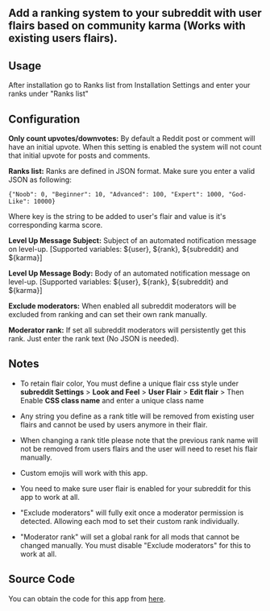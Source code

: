 


## Add a ranking system to your subreddit with user flairs based on community karma (Works with existing users flairs).

## Usage

After installation go to Ranks list from Installation Settings and enter your ranks under "Ranks list"

## Configuration

**Only count upvotes/downvotes:**
By default a Reddit post or comment will have an initial upvote.
When this setting is enabled the system will not count that initial upvote for posts and comments.

**Ranks list:**
Ranks are defined in JSON format. Make sure you enter a valid JSON as following:

    {"Noob": 0, "Beginner": 10, "Advanced": 100, "Expert": 1000, "God-Like": 10000}

Where key is the string to be added to user's flair and value is it's corresponding karma score.

**Level Up Message Subject:**
Subject of an automated notification message on level-up. [Supported variables: ${user}, ${rank}, ${subreddit} and ${karma}]

**Level Up Message Body:**
Body of an automated notification message on level-up. [Supported variables: ${user}, ${rank}, ${subreddit} and ${karma}]

**Exclude moderators:**
When enabled all subreddit moderators will be excluded from ranking and can set their own rank manually.

**Moderator rank:**
If set all subreddit moderators will persistently get this rank. Just enter the rank text (No JSON is needed).

## Notes

 - To retain flair color, You must define a unique flair css style under 
    **subreddit Settings** > **Look and Feel** > **User Flair** > **Edit flair** > Then Enable **CSS class name** and enter a unique class name
   
 - Any string you define as a rank title will be removed from existing user flairs and cannot be used by users anymore in their flair.
 - When changing a rank title please note that the previous rank name will not be removed from users flairs and the user will need to reset his flair manually.
 - Custom emojis will work with this app.
 - You need to make sure user flair is enabled for your subreddit for this app to work at all.
 - "Exclude moderators" will fully exit once a moderator permission is detected. Allowing each mod to set their custom rank individually.
 - "Moderator rank" will set a global rank for all mods that cannot be changed manually. You must disable "Exclude moderators" for this to work at all.

## Source Code
You can obtain the code for this app from [here](https://github.com/BesbesCat/autoflair-ranks).